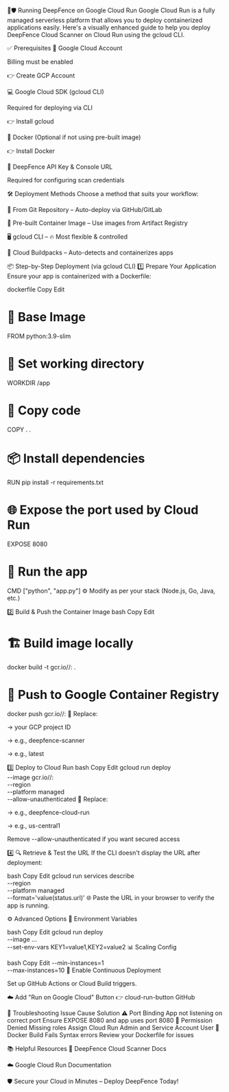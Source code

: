 🚀🛡️ Running DeepFence on Google Cloud Run
Google Cloud Run is a fully managed serverless platform that allows you to deploy containerized applications easily. Here's a visually enhanced guide to help you deploy DeepFence Cloud Scanner on Cloud Run using the gcloud CLI.

✅ Prerequisites
🏦 Google Cloud Account

Billing must be enabled

👉 Create GCP Account

💻 Google Cloud SDK (gcloud CLI)

Required for deploying via CLI

👉 Install gcloud

🐳 Docker (Optional if not using pre-built image)

👉 Install Docker

🔑 DeepFence API Key & Console URL

Required for configuring scan credentials

🛠️ Deployment Methods
Choose a method that suits your workflow:

📁 From Git Repository – Auto-deploy via GitHub/GitLab

🧊 Pre-built Container Image – Use images from Artifact Registry

🖥️ gcloud CLI – 🔥 Most flexible & controlled

🧱 Cloud Buildpacks – Auto-detects and containerizes apps

📦 Step-by-Step Deployment (via gcloud CLI)
1️⃣ Prepare Your Application
Ensure your app is containerized with a Dockerfile:

dockerfile
Copy
Edit
# 📌 Base Image
FROM python:3.9-slim

# 📁 Set working directory
WORKDIR /app

# 📂 Copy code
COPY . .

# 📦 Install dependencies
RUN pip install -r requirements.txt

# 🌐 Expose the port used by Cloud Run
EXPOSE 8080

# 🚀 Run the app
CMD ["python", "app.py"]
⚙️ Modify as per your stack (Node.js, Go, Java, etc.)

2️⃣ Build & Push the Container Image
bash
Copy
Edit
# 🏗️ Build image locally
docker build -t gcr.io/<your-project-id>/<your-image-name>:<tag> .

# 🚀 Push to Google Container Registry
docker push gcr.io/<your-project-id>/<your-image-name>:<tag>
📝 Replace:

<your-project-id> → your GCP project ID

<your-image-name> → e.g., deepfence-scanner

<tag> → e.g., latest

3️⃣ Deploy to Cloud Run
bash
Copy
Edit
gcloud run deploy <service-name> \
  --image gcr.io/<your-project-id>/<your-image-name>:<tag> \
  --region <your-region> \
  --platform managed \
  --allow-unauthenticated
🔧 Replace:

<service-name> → e.g., deepfence-cloud-run

<your-region> → e.g., us-central1

Remove --allow-unauthenticated if you want secured access

4️⃣ 🔍 Retrieve & Test the URL
If the CLI doesn't display the URL after deployment:

bash
Copy
Edit
gcloud run services describe <service-name> \
  --region <your-region> \
  --platform managed \
  --format='value(status.url)'
🌐 Paste the URL in your browser to verify the app is running.

⚙️ Advanced Options
📝 Environment Variables

bash
Copy
Edit
gcloud run deploy <service-name> \
  --image ... \
  --set-env-vars KEY1=value1,KEY2=value2
📊 Scaling Config

bash
Copy
Edit
--min-instances=1 \
--max-instances=10
🔁 Enable Continuous Deployment

Set up GitHub Actions or Cloud Build triggers.

☁️ Add "Run on Google Cloud" Button
👉 cloud-run-button GitHub

🧩 Troubleshooting
Issue	Cause	Solution
⚠️ Port Binding	App not listening on correct port	Ensure EXPOSE 8080 and app uses port 8080
🔐 Permission Denied	Missing roles	Assign Cloud Run Admin and Service Account User
🐳 Docker Build Fails	Syntax errors	Review your Dockerfile for issues

📚 Helpful Resources
📖 DeepFence Cloud Scanner Docs

☁️ Google Cloud Run Documentation

🛡️ Secure your Cloud in Minutes – Deploy DeepFence Today!
